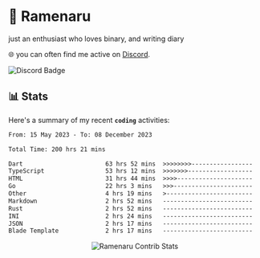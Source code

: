 # 🍜 Ramenaru
just an enthusiast who loves binary, and writing diary

🌐 you can often find me active on [Discord](https://discordapp.com/users/503291004200157185).

![Discord Badge](https://dcbadge.vercel.app/api/shield/503291004200157185)

## 📊 Stats

Here's a summary of my recent **`coding`** activities:

<!--START_SECTION:waka-->

```txt
From: 15 May 2023 - To: 08 December 2023

Total Time: 200 hrs 21 mins

Dart                       63 hrs 52 mins  >>>>>>>>-----------------   31.88 %
TypeScript                 53 hrs 12 mins  >>>>>>>------------------   26.56 %
HTML                       31 hrs 44 mins  >>>>---------------------   15.84 %
Go                         22 hrs 3 mins   >>>----------------------   11.01 %
Other                      4 hrs 19 mins   >------------------------   02.16 %
Markdown                   2 hrs 52 mins   -------------------------   01.44 %
Rust                       2 hrs 52 mins   -------------------------   01.43 %
INI                        2 hrs 24 mins   -------------------------   01.20 %
JSON                       2 hrs 17 mins   -------------------------   01.15 %
Blade Template             2 hrs 17 mins   -------------------------   01.15 %
```

<!--END_SECTION:waka-->

<div style="text-align: center;">
   <img align="center" src="https://github-readme-streak-stats.herokuapp.com/?user=Ramenaru&theme=dark&card_width=520" alt="Ramenaru Contrib Stats" />
</div>



